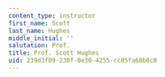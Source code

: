 ```yaml
---
content_type: instructor
first_name: Scott
last_name: Hughes
middle_initial: ''
salutation: Prof.
title: Prof. Scott Hughes
uid: 239d3f09-230f-0e30-4255-cc85fa68b8c0
---
```

